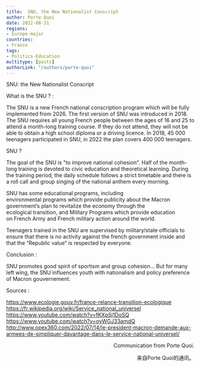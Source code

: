 ```yaml
---
title:  SNU, the New Nationalist Conscript  
author: Porte Quoi
date: 2022-08-31
regions:
- Europe-major
countries:
- France
tags:
- Politics-Education
multitype: [posts]
authorLink: "/authors/porte-quoi"
---
```


SNU: the New Nationalist Conscript   

What is the SNU ? :

The SNU is a new French national conscription program which will be fully implemented from 2026. The first version of SNU was introduced in 2018. The SNU requires all young French people between the ages of 16 and 25 to attend a month-long training course. If they do not attend, they will not be able to obtain a high school diploma or a driving licence. In 2018, 45 000 teenagers participated in SNU, in 2022 the plan covers 400 000 teenagers. 

SNU ?

The goal of the SNU is "to improve national cohesion". Half of the month-long training is devoted to civic education and theoretical learning. During the training period, the daily schedule follows a strict timetable and there is a roll call and group singing of the national anthem every morning. 

SNU has some educational programs, including environmental programs which provide publicity about the Macron government‘s plan to revitalize the economy through the ecological transition, and Military Programs which provide education on French Army and French military action around the world.

 Teenagers trained in the SNU are supervised by military/state officials to ensure that there is no activity against the french government inside and that the “Republic value“ is respected by everyone. 

Conclusion :

SNU promotes good spirit of sportism and group cohesion… But for many left wing, the SNU influences youth with nationalism and policy preference of Macron gouvernement.  

Sources : 

https://www.ecologie.gouv.fr/france-relance-transition-ecologique
https://fr.wikipedia.org/wiki/Service_national_universel
https://www.youtube.com/watch?v=fKXpSj1DoSQ
https://www.youtube.com/watch?v=oyWGJ33amdQ
http://www.opex360.com/2022/07/14/le-president-macron-demande-aux-armees-de-simpliquer-davantage-dans-le-service-national-universel/

<p align="right">Communication from Porte Quoi.</p> 

<p align="right">来自Porte Quoi的通讯。</p>
